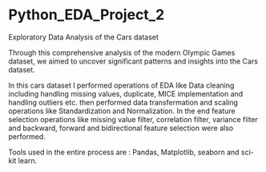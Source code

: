 # Python_EDA_Project_2

Exploratory Data Analysis of the Cars dataset

Through this comprehensive analysis of the modern Olympic Games dataset, we aimed to uncover significant patterns and insights into the Cars dataset.

In this cars dataset I performed operations of EDA like Data cleaning including handling missing values, duplicate, MICE implementation and handling outliers etc.
then performed data transfermation and scaling operations like Standardization and Normalization. In the end feature selection operations like missing value filter, correlation filter, variance filter and backward, forward and bidirectional feature selection were also performed.


Tools used in the entire process are : Pandas, Matplotlib, seaborn and sci-kit learn.
